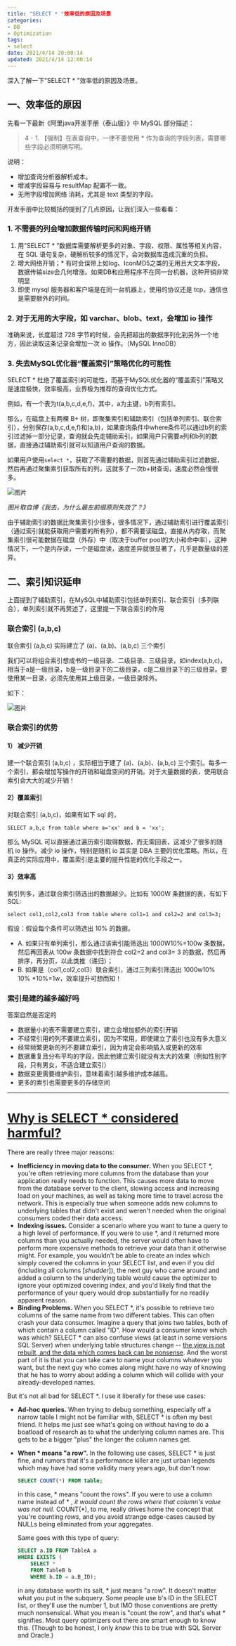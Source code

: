 ```yaml
---
title: "SELECT * "效率低的原因及场景
categories:
- DB
- Optimization 
tags:
- select
date: 2021/4/14 20:00:14
updated: 2021/4/14 12:00:14
---
```




深入了解一下"SELECT * "效率低的原因及场景。

## 一、效率低的原因

先看一下最新《阿里java开发手册（泰山版）》中 MySQL 部分描述：

> 4 - 1. 【强制】在表查询中，一律不要使用 * 作为查询的字段列表，需要哪些字段必须明确写明。

说明：

- 增加查询分析器解析成本。
- 增减字段容易与 resultMap 配置不一致。
- 无用字段增加网络 消耗，尤其是 text 类型的字段。

开发手册中比较概括的提到了几点原因，让我们深入一些看看：

### 1. 不需要的列会增加数据传输时间和网络开销

1. 用“SELECT * ”数据库需要解析更多的对象、字段、权限、属性等相关内容，在 SQL 语句复杂，硬解析较多的情况下，会对数据库造成沉重的负担。
2. 增大网络开销；* 有时会误带上如log、IconMD5之类的无用且大文本字段，数据传输size会几何增涨。如果DB和应用程序不在同一台机器，这种开销非常明显
3. 即使 mysql 服务器和客户端是在同一台机器上，使用的协议还是 tcp，通信也是需要额外的时间。

### 2. 对于无用的大字段，如 varchar、blob、text，会增加 io 操作

准确来说，长度超过 728 字节的时候，会先把超出的数据序列化到另外一个地方，因此读取这条记录会增加一次 io 操作。（MySQL InnoDB）

### 3. 失去MySQL优化器“覆盖索引”策略优化的可能性

SELECT * 杜绝了覆盖索引的可能性，而基于MySQL优化器的“覆盖索引”策略又是速度极快，效率极高，业界极为推荐的查询优化方式。

例如，有一个表为t(a,b,c,d,e,f)，其中，a为主键，b列有索引。

那么，在磁盘上有两棵 B+ 树，即聚集索引和辅助索引（包括单列索引、联合索引），分别保存(a,b,c,d,e,f)和(a,b)，如果查询条件中where条件可以通过b列的索引过滤掉一部分记录，查询就会先走辅助索引，如果用户只需要a列和b列的数据，直接通过辅助索引就可以知道用户查询的数据。

如果用户使用`select *`，获取了不需要的数据，则首先通过辅助索引过滤数据，然后再通过聚集索引获取所有的列，这就多了一次b+树查询，速度必然会慢很多。

![图片](https://mmbiz.qpic.cn/mmbiz_png/a7wPU9Eqe9sMBBA3zT893lnCo0ibZ0OhK2yuG9iaSajaM9quCePEJdJ2OhoYYTvalWySgFN3SibuITTWZaiagiaURRw/640?wx_fmt=png&tp=webp&wxfrom=5&wx_lazy=1&wx_co=1)

_图片取自博《我去，为什么最左前缀原则失效了？》_

由于辅助索引的数据比聚集索引少很多，很多情况下，通过辅助索引进行覆盖索引（通过索引就能获取用户需要的所有列），都不需要读磁盘，直接从内存取，而聚集索引很可能数据在磁盘（外存）中（取决于buffer pool的大小和命中率），这种情况下，一个是内存读，一个是磁盘读，速度差异就很显著了，几乎是数量级的差异。



## 二、索引知识延申

上面提到了辅助索引，在MySQL中辅助索引包括单列索引、联合索引（多列联合），单列索引就不再赘述了，这里提一下联合索引的作用

### 联合索引 (a,b,c)

联合索引 (a,b,c) 实际建立了 (a)、(a,b)、(a,b,c) 三个索引

我们可以将组合索引想成书的一级目录、二级目录、三级目录，如index(a,b,c)，相当于a是一级目录，b是一级目录下的二级目录，c是二级目录下的三级目录。要使用某一目录，必须先使用其上级目录，一级目录除外。

如下：

![图片](https://mmbiz.qpic.cn/mmbiz_png/a7wPU9Eqe9sMBBA3zT893lnCo0ibZ0OhKOxbBMUKX1XkAASic92YrDMc4pEOdgzgic6ATpvKmprib4ZvPibN7sZQE7w/640?wx_fmt=png&tp=webp&wxfrom=5&wx_lazy=1&wx_co=1)

### 联合索引的优势

#### 1） 减少开销

建一个联合索引 (a,b,c) ，实际相当于建了 (a)、(a,b)、(a,b,c) 三个索引。每多一个索引，都会增加写操作的开销和磁盘空间的开销。对于大量数据的表，使用联合索引会大大的减少开销！

#### 2）覆盖索引

对联合索引 (a,b,c)，如果有如下 sql 的，

```
SELECT a,b,c from table where a='xx' and b = 'xx';
```

那么 MySQL 可以直接通过遍历索引取得数据，而无需回表，这减少了很多的随机 io 操作。减少 io 操作，特别是随机 io 其实是 DBA 主要的优化策略。所以，在真正的实际应用中，覆盖索引是主要的提升性能的优化手段之一。

#### 3）效率高

索引列多，通过联合索引筛选出的数据越少。比如有 1000W 条数据的表，有如下SQL:

```
select col1,col2,col3 from table where col1=1 and col2=2 and col3=3;
```

假设：假设每个条件可以筛选出 10% 的数据。

- A. 如果只有单列索引，那么通过该索引能筛选出 1000W10%=100w 条数据，然后再回表从 100w 条数据中找到符合 col2=2 and col3= 3 的数据，然后再排序，再分页，以此类推（递归）；
- B. 如果是（col1,col2,col3）联合索引，通过三列索引筛选出 1000w10% 10% *10%=1w，效率提升可想而知！

### 索引是建的越多越好吗

答案自然是否定的

- 数据量小的表不需要建立索引，建立会增加额外的索引开销
- 不经常引用的列不要建立索引，因为不常用，即使建立了索引也没有多大意义
- 经常频繁更新的列不要建立索引，因为肯定会影响插入或更新的效率
- 数据重复且分布平均的字段，因此他建立索引就没有太大的效果（例如性别字段，只有男女，不适合建立索引）
- 数据变更需要维护索引，意味着索引越多维护成本越高。
- 更多的索引也需要更多的存储空间

---

# [Why is SELECT * considered harmful?](https://stackoverflow.com/questions/3639861/why-is-select-considered-harmful)

There are really three major reasons:

- **Inefficiency in moving data to the consumer.** When you SELECT *, you're often retrieving more columns from the database than your application really needs to function. This causes more data to move from the database server to the client, slowing access and increasing load on your machines, as well as taking more time to travel across the network. This is especially true when someone adds new columns to underlying tables that didn't exist and weren't needed when the original consumers coded their data access.
- **Indexing issues.** Consider a scenario where you want to tune a query to a high level of performance. If you were to use \*, and it returned more columns than you actually needed, the server would often have to perform more expensive methods to retrieve your data than it otherwise might. For example, you wouldn't be able to create an index which simply covered the columns in your SELECT list, and even if you did (including all columns [*shudder*]), the next guy who came around and added a column to the underlying table would cause the optimizer to ignore your optimized covering index, and you'd likely find that the performance of your query would drop substantially for no readily apparent reason.
- **Binding Problems.** When you SELECT \*, it's possible to retrieve two columns of the same name from two different tables. This can often crash your data consumer. Imagine a query that joins two tables, both of which contain a column called "ID". How would a consumer know which was which? SELECT \* can also confuse views (at least in some versions SQL Server) when underlying table structures change -- [the view is not rebuilt, and the data which comes back can be nonsense](http://www.mssqltips.com/tip.asp?tip=1427). And the worst part of it is that you can take care to name your columns whatever you want, but the next guy who comes along might have no way of knowing that he has to worry about adding a column which will collide with your already-developed names.

But it's not all bad for SELECT *. I use it liberally for these use cases:

- **Ad-hoc queries.** When trying to debug something, especially off a narrow table I might not be familiar with, SELECT * is often my best friend. It helps me just see what's going on without having to do a boatload of research as to what the underlying column names are. This gets to be a bigger "plus" the longer the column names get.

- **When \* means "a row".** In the following use cases, SELECT * is just fine, and rumors that it's a performance killer are just urban legends which may have had some validity many years ago, but don't now:

    ```sql
    SELECT COUNT(*) FROM table;
    ```

    in this case, * means "count the rows". If you were to use a column name instead of * , *it would count the rows where that column's value was not null*. COUNT(*), to me, really drives home the concept that you're counting *rows*, and you avoid strange edge-cases caused by NULLs being eliminated from your aggregates.

    Same goes with this type of query:

    ```sql
    SELECT a.ID FROM TableA a
    WHERE EXISTS (
        SELECT *
        FROM TableB b
        WHERE b.ID = a.B_ID);
    ```

    in any database worth its salt, * just means "a row". It doesn't matter what you put in the subquery. Some people use b's ID in the SELECT list, or they'll use the number 1, but IMO those conventions are pretty much nonsensical. What you mean is "count the row", and that's what * signifies. Most query optimizers out there are smart enough to know this. (Though to be honest, I only *know* this to be true with SQL Server and Oracle.)